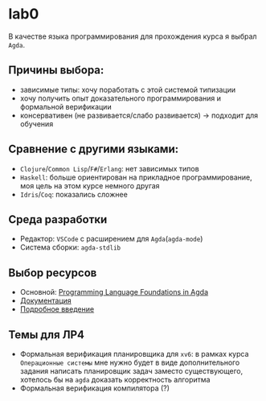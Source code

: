 # lab0

В качестве языка программирования для прохождения курса я выбрал `Agda`.

## Причины выбора:
- зависимые типы: хочу поработать с этой системой типизации
- хочу получить опыт доказательного программирования и формальной верификации
- консервативен (не развивается/слабо развивается) -> подходит для обучения

## Сравнение с другими языками: 
- `Clojure`/`Common Lisp`/`F#`/`Erlang`: нет зависимых типов 
- `Haskell`: больше ориентирован на прикладное программирование, моя цель на этом курсе немного другая
- `Idris`/`Coq`: показались сложнее

## Среда разработки

- Редактор: `VSCode` с расширением для `Agda`(`agda-mode`)
- Система сборки: `agda-stdlib`

## Выбор ресурсов

- Основной: [Programming Language Foundations in Agda](https://plfa.github.io)
- [Документация](https://agda.readthedocs.io/en/v2.8.0/)
- [Подробное введение](https://www.cse.chalmers.se/~ulfn/papers/afp08/tutorial.pdf)

## Темы для ЛР4

- Формальная верификация планировщика для `xv6`: в рамках курса `Операционные системы` мне нужно будет в виде дополнительного задания написать планировщик задач заместо существующего, хотелось бы на `agda` доказать корректность алгоритма
- Формальная верификация компилятора (?)
